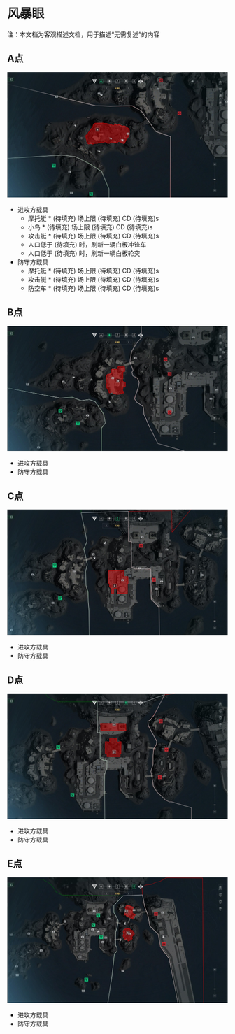 风暴眼
===
注：本文档为客观描述文档，用于描述“无需复述”的内容 

A点
---
![A点地图](./readme_assets/StageA.jpg)
* 进攻方载具 
  * 摩托艇 * (待填充) 场上限 (待填充) CD (待填充)s
  * 小鸟 * (待填充) 场上限 (待填充) CD (待填充)s
  * 攻击艇 * (待填充) 场上限 (待填充) CD (待填充)s
  * 人口低于 (待填充) 时，刷新一辆白板冲锋车
  * 人口低于 (待填充) 时，刷新一辆白板轮突
* 防守方载具
  * 摩托艇 * (待填充) 场上限 (待填充) CD (待填充)s
  * 攻击艇 * (待填充) 场上限 (待填充) CD (待填充)s
  * 防空车 * (待填充) 场上限 (待填充) CD (待填充)s

B点
---
![B点地图](./readme_assets/StageB.jpg)
* 进攻方载具 
* 防守方载具

C点
---
![C点地图](./readme_assets/StageC.jpg)
* 进攻方载具 
* 防守方载具

D点
---
![D点地图](./readme_assets/StageD.jpg)
* 进攻方载具 
* 防守方载具

E点
---
![E点地图](./readme_assets/StageE.jpg)
* 进攻方载具 
* 防守方载具